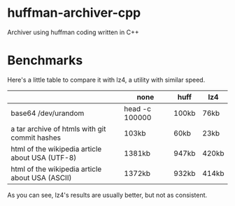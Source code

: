 # huffman-archiver-cpp
Archiver using huffman coding written in C++


# Benchmarks

Here's a little table to compare it with lz4, a utility with similar speed.

|                                                 | none   | huff  | lz4   |
|-------------------------------------------------|--------|-------|-------|
| base64 /dev/urandom | head -c 100000            | 100kb  | 76kb  | 101kb |
| a tar archive of htmls with git commit hashes   | 103kb  | 60kb  | 23kb  |
| html of the wikipedia article about USA (UTF-8) | 1381kb | 947kb | 420kb |
| html of the wikipedia article about USA (ASCII) | 1372kb | 932kb | 414kb |

As you can see, lz4's results are usually better, but not as consistent.
